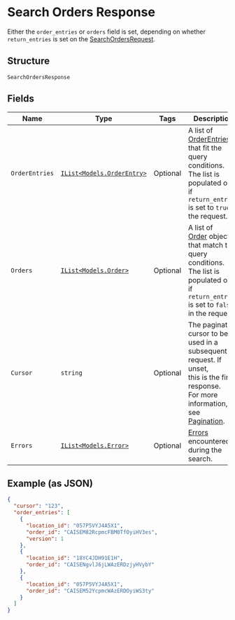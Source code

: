 
# Search Orders Response

Either the `order_entries` or `orders` field is set, depending on whether
`return_entries` is set on the [SearchOrdersRequest](/doc/api/orders.md#search-orders).

## Structure

`SearchOrdersResponse`

## Fields

| Name | Type | Tags | Description |
|  --- | --- | --- | --- |
| `OrderEntries` | [`IList<Models.OrderEntry>`](/doc/models/order-entry.md) | Optional | A list of [OrderEntries](/doc/models/order-entry.md) that fit the query<br>conditions. The list is populated only if `return_entries` is set to `true` in the request. |
| `Orders` | [`IList<Models.Order>`](/doc/models/order.md) | Optional | A list of<br>[Order](/doc/models/order.md) objects that match the query conditions. The list is populated only if<br>`return_entries` is set to `false` in the request. |
| `Cursor` | `string` | Optional | The pagination cursor to be used in a subsequent request. If unset,<br>this is the final response.<br>For more information, see [Pagination](https://developer.squareup.com/docs/basics/api101/pagination). |
| `Errors` | [`IList<Models.Error>`](/doc/models/error.md) | Optional | [Errors](/doc/models/error.md) encountered during the search. |

## Example (as JSON)

```json
{
  "cursor": "123",
  "order_entries": [
    {
      "location_id": "057P5VYJ4A5X1",
      "order_id": "CAISEM82RcpmcFBM0TfOyiHV3es",
      "version": 1
    },
    {
      "location_id": "18YC4JDH91E1H",
      "order_id": "CAISENgvlJ6jLWAzERDzjyHVybY"
    },
    {
      "location_id": "057P5VYJ4A5X1",
      "order_id": "CAISEM52YcpmcWAzERDOyiWS3ty"
    }
  ]
}
```

